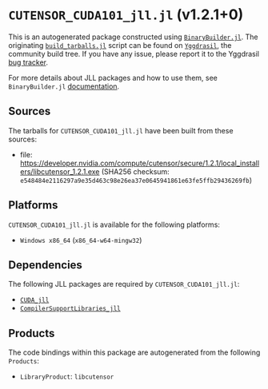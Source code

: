 # `CUTENSOR_CUDA101_jll.jl` (v1.2.1+0)

This is an autogenerated package constructed using [`BinaryBuilder.jl`](https://github.com/JuliaPackaging/BinaryBuilder.jl). The originating [`build_tarballs.jl`](https://github.com/JuliaPackaging/Yggdrasil/blob/43ebe0f45eb4c88adbb10cfdb3e00c072deaf223/C/CUTENSOR/CUTENSOR_CUDA101/build_tarballs.jl) script can be found on [`Yggdrasil`](https://github.com/JuliaPackaging/Yggdrasil/), the community build tree.  If you have any issue, please report it to the Yggdrasil [bug tracker](https://github.com/JuliaPackaging/Yggdrasil/issues).

For more details about JLL packages and how to use them, see `BinaryBuilder.jl` [documentation](https://juliapackaging.github.io/BinaryBuilder.jl/dev/jll/).

## Sources

The tarballs for `CUTENSOR_CUDA101_jll.jl` have been built from these sources:

* file: https://developer.nvidia.com/compute/cutensor/secure/1.2.1/local_installers/libcutensor_1.2.1.exe (SHA256 checksum: `e548484e2116297a9e35d463c98e26ea37e0645941861e63fe5ffb29436269fb`)

## Platforms

`CUTENSOR_CUDA101_jll.jl` is available for the following platforms:

* `Windows x86_64` (`x86_64-w64-mingw32`)

## Dependencies

The following JLL packages are required by `CUTENSOR_CUDA101_jll.jl`:

* [`CUDA_jll`](https://github.com/JuliaBinaryWrappers/CUDA_jll.jl)
* [`CompilerSupportLibraries_jll`](https://github.com/JuliaBinaryWrappers/CompilerSupportLibraries_jll.jl)

## Products

The code bindings within this package are autogenerated from the following `Products`:

* `LibraryProduct`: `libcutensor`
